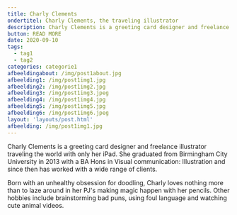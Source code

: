 ```yaml
---
title: Charly Clements
ondertitel: Charly Clements, the traveling illustrator
description: Charly Clements is a greeting card designer and freelance illustrator traveling the world
button: READ MORE
date: 2020-09-10
tags:
  - tag1
  - tag2
categories: categorie1
afbeeldingabout: /img/post1about.jpg
afbeelding1: /img/post1img1.jpg
afbeelding2: /img/post1img2.jpg
afbeelding3: /img/post1img3.jpeg
afbeelding4: /img/post1img4.jpg
afbeelding5: /img/post1img5.jpg
afbeelding6: /img/post1img6.jpeg
layout: 'layouts/post.html'
afbeelding: /img/post1img1.jpg
---
```


Charly Clements is a greeting card designer and freelance illustrator traveling the world with only her iPad. She graduated from Birmingham City University in 2013 with a BA Hons in Visual communication: Illustration and since then has worked with a wide range of clients.

Born with an unhealthy obsession for doodling, Charly loves nothing more than to laze around in her PJ's making magic happen with her pencils. Other hobbies include brainstorming bad puns, using foul language and watching cute animal videos.
